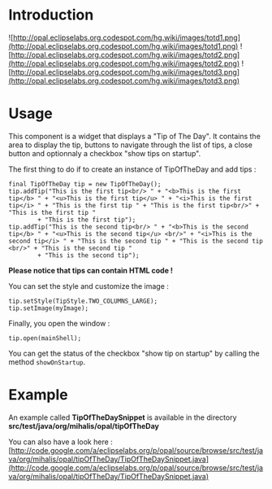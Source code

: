 # Introduction #

![http://opal.eclipselabs.org.codespot.com/hg.wiki/images/totd1.png](http://opal.eclipselabs.org.codespot.com/hg.wiki/images/totd1.png)
![http://opal.eclipselabs.org.codespot.com/hg.wiki/images/totd2.png](http://opal.eclipselabs.org.codespot.com/hg.wiki/images/totd2.png)
![http://opal.eclipselabs.org.codespot.com/hg.wiki/images/totd3.png](http://opal.eclipselabs.org.codespot.com/hg.wiki/images/totd3.png)

# Usage #

This component is a widget that displays a "Tip of The Day". It contains the area to display the tip, buttons to navigate through the list of tips, a close button and optionnaly a checkbox "show tips on startup".

The first thing to do if to create an instance of TipOfTheDay and add tips :
```
final TipOfTheDay tip = new TipOfTheDay();
tip.addTip("This is the first tip<br/> " + "<b>This is the first tip</b> " + "<u>This is the first tip</u> " + "<i>This is the first tip</i> " + "This is the first tip " + "This is the first tip<br/>" + "This is the first tip "
		+ "This is the first tip");
tip.addTip("This is the second tip<br/> " + "<b>This is the second tip</b> " + "<u>This is the second tip</u> <br/>" + "<i>This is the second tip</i> " + "This is the second tip " + "This is the second tip <br/>" + "This is the second tip "
		+ "This is the second tip");
```

**Please notice that tips can contain HTML code !**


You can set the style and customize the image :
```
tip.setStyle(TipStyle.TWO_COLUMNS_LARGE);
tip.setImage(myImage);
```

Finally, you open the window :
```
tip.open(mainShell);
```

You can get the status of the checkbox "show tip on startup" by calling the method `showOnStartup`.

# Example #

An example called **TipOfTheDaySnippet** is available in the directory **src/test/java/org/mihalis/opal/tipOfTheDay**

You can also have a look here : [http://code.google.com/a/eclipselabs.org/p/opal/source/browse/src/test/java/org/mihalis/opal/tipOfTheDay/TipOfTheDaySnippet.java](http://code.google.com/a/eclipselabs.org/p/opal/source/browse/src/test/java/org/mihalis/opal/tipOfTheDay/TipOfTheDaySnippet.java)